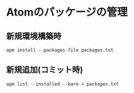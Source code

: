 # Atomのパッケージの管理  
## 新規環境構築時  
`apm install --packages-file packages.txt`  

## 新規追加(コミット時)  
`apm list --installed --bare > packages.txt`
